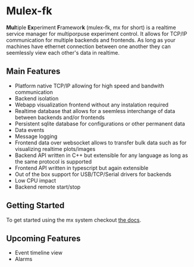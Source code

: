 # Mulex-fk

**Mul**tiple **Ex**periment **F**ramewor**k** (mulex-fk, mx for short) is a realtime service manager for multiporpuse experiment control. It allows for TCP/IP communication
for multiple backends and frontends. As long as your machines have ethernet connection between one another they can seemlessly view each other's data in realtime.

## Main Features

- Platform native TCP/IP allowing for high speed and bandwith communication
- Backend isolation
- Webapp visualization frontend without any instalation required
- Realtime database that allows for a seemless interchange of data between backends and/or frontends
- Persistent sqlite database for configurations or other permanent data
- Data events
- Message logging
- Frontend data over websocket allows to transfer bulk data such as for visualizing realtime plots/images
- Backend API written in C++ but extensible for any language as long as the same protocol is supported
- Frontend API written in typescript but again extensible
- Out of the box support for USB/TCP/Serial drivers for backends
- Low CPU impact
- Backend remote start/stop

## Getting Started
To get started using the mx system checkout [the docs](https://lprimemaster.github.io/mulex-fk/).

## Upcoming Features

- Event timeline view
- Alarms
